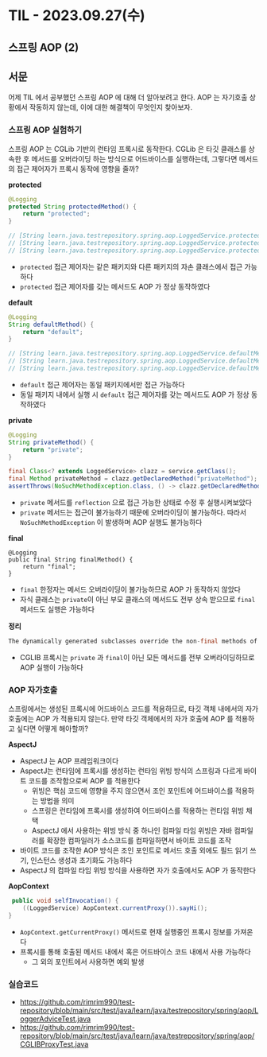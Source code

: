 # TIL - 2023.09.27(수)

## 스프링 AOP (2)

## 서문
어제 TIL 에서 공부했던 스프링 AOP 에 대해 더 알아보려고 한다. AOP 는 자기호출 상황에서 작동하지 않는데, 이에 대한 해결책이 무엇인지 찾아보자.

### 스프링 AOP 실험하기
스프링 AOP 는 CGLib 기반의 런타임 프록시로 동작한다. CGLib 은 타깃 클래스를 상속한 후 메서드를 오버라이딩 하는 방식으로 어드바이스를 실행하는데, 그렇다면 메서드의 접근 제어자가 프록시 동작에 영향을 줄까?

**protected**
```java
@Logging
protected String protectedMethod() {
    return "protected";
}

// [String learn.java.testrepository.spring.aop.LoggedService.protectedMethod()] @Before
// [String learn.java.testrepository.spring.aop.LoggedService.protectedMethod()] @AfterReturning
// [String learn.java.testrepository.spring.aop.LoggedService.protectedMethod()] @After
```
- `protected` 접근 제어자는 같은 패키지와 다른 패키지의 자손 클래스에서 접근 가능하다
- `protected` 접근 제어자를 갖는 메서드도 AOP 가 정상 동작하였다

**default**
```java
@Logging
String defaultMethod() {
    return "default";
}

// [String learn.java.testrepository.spring.aop.LoggedService.defaultMethod()] @Before
// [String learn.java.testrepository.spring.aop.LoggedService.defaultMethod()] @AfterReturning
// [String learn.java.testrepository.spring.aop.LoggedService.defaultMethod()] @After
```
- `default` 접근 제어자는 동일 패키지에서만 접근 가능하다
- 동일 패키지 내에서 실행 시 `default` 접근 제어자를 갖는 메서드도 AOP 가 정상 동작하였다

**private**
```java
@Logging
String privateMethod() {
    return "private";
}

final Class<? extends LoggedService> clazz = service.getClass();
final Method privateMethod = clazz.getDeclaredMethod("privateMethod");
assertThrows(NoSuchMethodException.class, () -> clazz.getDeclaredMethod("privateMethod"));
```
- `private` 메서드를 `reflection` 으로 접근 가능한 상태로 수정 후 실행시켜보았다
- `private` 메서드는 접근이 불가능하기 때문에 오버라이딩이 불가능하다. 따라서 `NoSuchMethodException` 이 발생하며 AOP 실행도 불가능하다

**final**
```
@Logging
public final String finalMethod() {
    return "final";
}
```
- `final` 한정자는 메서드 오버라이딩이 불가능하므로 AOP 가 동작하지 않았다
- 자식 클래스는 `private`이 아닌 부모 클래스의 메서드도 전부 상속 받으므로 `final` 메서드도 실행은 가능하다

**정리**
```java
The dynamically generated subclasses override the non-final methods of the superclass
```
- CGLIB 프록시는 `private` 과 `final`이 아닌 모든 메서드를 전부 오버라이딩하므로 AOP 실행이 가능하다

### AOP 자가호출
스프링에서는 생성된 프록시에 어드바이스 코드를 적용하므로, 타깃 객체 내에서의 자가 호출에는 AOP 가 적용되지 않는다.
만약 타깃 객체에서의 자가 호출에 AOP 를 적용하고 싶다면 어떻게 해아할까?

**AspectJ**
- AspectJ 는 AOP 프레임워크이다
- AspectJ는 런타임에 프록시를 생성하는 런타임 위빙 방식의 스프링과 다르게 바이트 코드를 조작함으로써 AOP 를 적용한다
  - 위빙은 핵심 코드에 영향을 주지 않으면서 조인 포인트에 어드바이스를 적용하는 방법을 의미
  - 스프링은 런타임에 프록시를 생성하여 어드바이스를 적용하는 런타임 위빙 채택
  - AspectJ 에서 사용하는 위빙 방식 중 하나인 컴파일 타임 위빙은 자바 컴파일러를 확장한 컴파일러가 소스코드를 컴파일하면서 바이트 코드를 조작
- 바이트 코드를 조작한 AOP 방식은 조인 포인트로 메서드 호출 외에도 필드 읽기 쓰기, 인스턴스 생성과 초기화도 가능하다
- AspectJ 의 컴파일 타임 위빙 방식을 사용하면 자가 호출에서도 AOP 가 동작한다

**AopContext**
```java
 public void selfInvocation() {
    ((LoggedService) AopContext.currentProxy()).sayHi();
}
```
- `AopContext.getCurrentProxy()` 메서드로 현재 실행중인 프록시 정보를 가져온다
- 프록시를 통해 호출된 메서드 내에서 혹은 어드바이스 코드 내에서 사용 가능하다
  - 그 외의 포인트에서 사용하면 예외 발생

### 실습코드
- https://github.com/rimrim990/test-repository/blob/main/src/test/java/learn/java/testrepository/spring/aop/LoggerAdviceTest.java
- https://github.com/rimrim990/test-repository/blob/main/src/test/java/learn/java/testrepository/spring/aop/CGLIBProxyTest.java